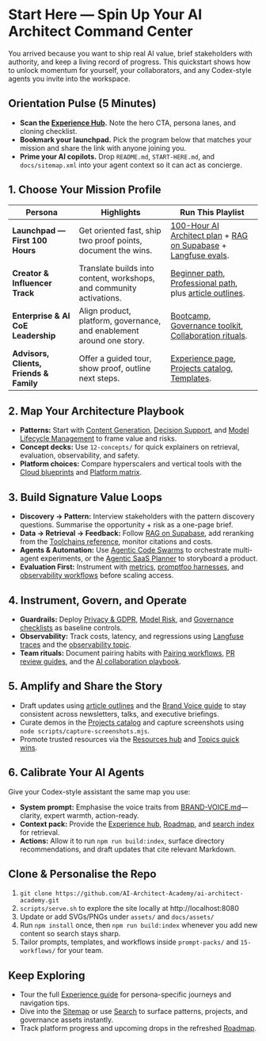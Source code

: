 # Start Here — Spin Up Your AI Architect Command Center

You arrived because you want to ship real AI value, brief stakeholders with authority, and keep a living record of progress. This quickstart shows how to unlock momentum for yourself, your collaborators, and any Codex-style agents you invite into the workspace.

## Orientation Pulse (5 Minutes)
- **Scan the [Experience Hub](docs/experience.html).** Note the hero CTA, persona lanes, and cloning checklist.
- **Bookmark your launchpad.** Pick the program below that matches your mission and share the link with anyone joining you.
- **Prime your AI copilots.** Drop `README.md`, `START-HERE.md`, and `docs/sitemap.xml` into your agent context so it can act as concierge.

## 1. Choose Your Mission Profile

| Persona | Highlights | Run This Playlist |
| --- | --- | --- |
| **Launchpad — First 100 Hours** | Get oriented fast, ship two proof points, document the wins. | [100-Hour AI Architect plan](02-learning-paths/100-hour-ai-architect.md) + [RAG on Supabase](05-projects/rag-on-supabase.md) + [Langfuse evals](05-projects/evals-langfuse.md). |
| **Creator & Influencer Track** | Translate builds into content, workshops, and community activations. | [Beginner path](02-learning-paths/beginner.md), [Professional path](02-learning-paths/professional.md), plus [article outlines](09-articles/). |
| **Enterprise & AI CoE Leadership** | Align product, platform, governance, and enablement around one story. | [Bootcamp](02-learning-paths/bootcamp.md), [Governance toolkit](08-governance/), [Collaboration rituals](16-collaboration/). |
| **Advisors, Clients, Friends & Family** | Offer a guided tour, show proof, outline next steps. | [Experience page](docs/experience.html), [Projects catalog](docs/projects.html), [Templates](04-templates/). |

## 2. Map Your Architecture Playbook
- **Patterns:** Start with [Content Generation](01-design-patterns/content-generation.md), [Decision Support](01-design-patterns/decision-support.md), and [Model Lifecycle Management](01-design-patterns/model-lifecycle-management.md) to frame value and risks.
- **Concept decks:** Use `12-concepts/` for quick explainers on retrieval, evaluation, observability, and safety.
- **Platform choices:** Compare hyperscalers and vertical tools with the [Cloud blueprints](docs/clouds.html) and [Platform matrix](docs/platforms.html).

## 3. Build Signature Value Loops
- **Discovery → Pattern:** Interview stakeholders with the pattern discovery questions. Summarise the opportunity + risk as a one-page brief.
- **Data → Retrieval → Feedback:** Follow [RAG on Supabase](05-projects/rag-on-supabase.md), add reranking from the [Toolchains reference](06-toolchains/stack-reference.md), monitor citations and costs.
- **Agents & Automation:** Use [Agentic Code Swarms](agentic-swarms/README.md) to orchestrate multi-agent experiments, or the [Agentic SaaS Planner](05-projects/agentic-saas-planner.md) to storyboard a product.
- **Evaluation First:** Instrument with [metrics](07-evaluation/metrics.md), [promptfoo harnesses](05-projects/evals-langfuse.md), and [observability workflows](15-workflows/observability-playbook.md) before scaling access.

## 4. Instrument, Govern, and Operate
- **Guardrails:** Deploy [Privacy & GDPR](08-governance/privacy-gdpr.md), [Model Risk](08-governance/model-risk.md), and [Governance checklists](08-governance/checklists.md) as baseline controls.
- **Observability:** Track costs, latency, and regressions using [Langfuse traces](05-projects/evals-langfuse.md) and the [observability topic](docs/topics/observability.html).
- **Team rituals:** Document pairing habits with [Pairing workflows](15-workflows/pairing.md), [PR review guides](15-workflows/pr-review.md), and the [AI collaboration playbook](16-collaboration/working-with-ai.md).

## 5. Amplify and Share the Story
- Draft updates using [article outlines](09-articles/) and the [Brand Voice guide](BRAND-VOICE.md) to stay consistent across newsletters, talks, and executive briefings.
- Curate demos in the [Projects catalog](docs/projects.html) and capture screenshots using `node scripts/capture-screenshots.mjs`.
- Promote trusted resources via the [Resources hub](docs/resources.html) and [Topics quick wins](docs/topics/index.html).

## 6. Calibrate Your AI Agents
Give your Codex-style assistant the same map you use:
- **System prompt:** Emphasise the voice traits from [BRAND-VOICE.md](BRAND-VOICE.md)—clarity, expert warmth, action-ready.
- **Context pack:** Provide the [Experience hub](docs/experience.html), [Roadmap](00-roadmap/ROADMAP.md), and [search index](docs/data/search-index.json) for retrieval.
- **Actions:** Allow it to run `npm run build:index`, surface directory recommendations, and draft updates that cite relevant Markdown.

## Clone & Personalise the Repo
1. `git clone https://github.com/AI-Architect-Academy/ai-architect-academy.git`
2. `scripts/serve.sh` to explore the site locally at http://localhost:8080
3. Update or add SVGs/PNGs under `assets/` and `docs/assets/`
4. Run `npm install` once, then `npm run build:index` whenever you add new content so search stays sharp.
5. Tailor prompts, templates, and workflows inside `prompt-packs/` and `15-workflows/` for your team.

## Keep Exploring
- Tour the full [Experience guide](docs/experience.html) for persona-specific journeys and navigation tips.
- Dive into the [Sitemap](docs/sitemap.xml) or use [Search](docs/search.html) to surface patterns, projects, and governance assets instantly.
- Track platform progress and upcoming drops in the refreshed [Roadmap](00-roadmap/ROADMAP.md).
